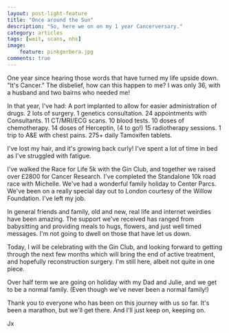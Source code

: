```yaml
---
layout: post-light-feature
title: "Once around the Sun"
description: "So, here we on on my 1 year Cancerversary."
category: articles
tags: [wait, scans, nhs]
image:
    feature: pinkgerbera.jpg
comments: true
---
```


One year since hearing those words that have turned my life upside down. "It's Cancer." The disbelief, how can this happen to me? I was only 36, with a husband and two bairns who needed me!

In that year, I've had:
A port implanted to allow for easier administration of drugs.
2 lots of surgery.
1 genetics consultation.
24 appointments with Consultants.
11 CT/MRI/ECG scans.
10 blood tests.
10 doses of chemotherapy.
14 doses of Herceptin, (4 to go!)
15 radiotherapy sessions.
1 trip to A&E with chest pains.
275+ daily Tamoxifen tablets.

I've lost my hair, and it's growing back curly!
I've spent a lot of time in bed as I've struggled with fatigue.

I've walked the Race for Life 5k with the Gin Club, and together we raised over £2800 for Cancer Research.
I've completed the Standalone 10k road race with Michelle.
We've had a wonderful family holiday to Center Parcs.
We've been on a really special day out to London courtesy of the Willow Foundation.
I've left my job.

In general friends and family, old and new, real life and internet weirdies have been amazing. The support we've received has ranged from babysitting and providing meals to hugs, flowers, and just well timed messages. I'm not going to dwell on those that have let us down.

Today, I will be celebrating with the Gin Club, and looking forward to getting through the next few months which will bring the end of active treatment, and hopefully reconstruction surgery. I'm still here, albeit not quite in one piece.

Over half term we are going on holiday with my Dad and Julie, and we get to be a normal family. (Even though we've never been a normal family!)

Thank you to everyone who has been on this journey with us so far. It's been a marathon, but we'll get there. And I'll just keep on, keeping on.

Jx
